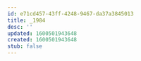 ```yaml
---
id: e71cd457-43ff-4248-9467-da37a3845013
title: _1984
desc: ''
updated: 1600501943648
created: 1600501943648
stub: false
---
```


## 
